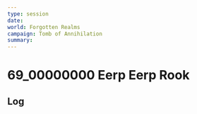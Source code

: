 ```yaml
---
type: session
date:
world: Forgotten Realms
campaign: Tomb of Annihilation
summary:
---
```


# 69_00000000 Eerp Eerp Rook

## Log
